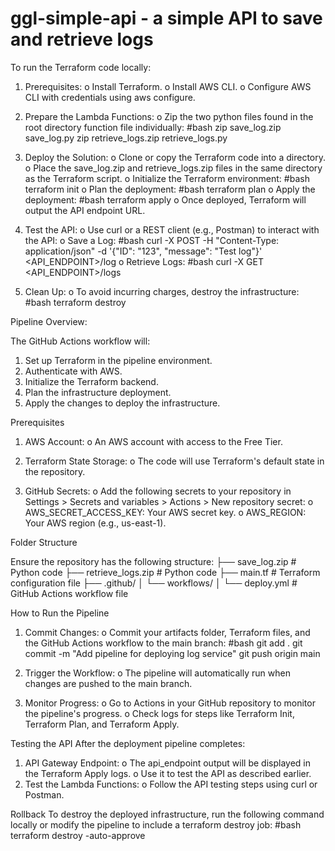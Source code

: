 # ggl-simple-api - a simple API to save and retrieve logs

To run the Terraform code locally:
1.	Prerequisites:
    o	Install Terraform.
    o	Install AWS CLI.
    o	Configure AWS CLI with credentials using aws configure.

2.	Prepare the Lambda Functions:
    o	Zip the two python files found in the root directory function file individually:
        #bash
        zip save_log.zip save_log.py
        zip retrieve_logs.zip retrieve_logs.py

3.	Deploy the Solution:
    o	Clone or copy the Terraform code into a directory.
    o	Place the save_log.zip and retrieve_logs.zip files in the same directory as the Terraform script.
    o	Initialize the Terraform environment:
        #bash
        terraform init
    o	Plan the deployment:
        #bash
        terraform plan
    o	Apply the deployment:
        #bash
        terraform apply
    o	Once deployed, Terraform will output the API endpoint URL.

4.	Test the API:
    o	Use curl or a REST client (e.g., Postman) to interact with the API:
    o	Save a Log:
        #bash
        curl -X POST -H "Content-Type: application/json" -d '{"ID": "123", "message": "Test log"}' <API_ENDPOINT>/log
    o	Retrieve Logs:
        #bash
        curl -X GET <API_ENDPOINT>/logs

5.	Clean Up:
    o	To avoid incurring charges, destroy the infrastructure:
        #bash
        terraform destroy

Pipeline Overview:

The GitHub Actions workflow will:

1.	Set up Terraform in the pipeline environment.
2.	Authenticate with AWS.
3.	Initialize the Terraform backend.
4.	Plan the infrastructure deployment.
5.	Apply the changes to deploy the infrastructure.

Prerequisites

1.	AWS Account:
    o	An AWS account with access to the Free Tier.

2.	Terraform State Storage:
    o	The code will use Terraform's default state in the repository.

3.	GitHub Secrets:
    o	Add the following secrets to your repository in Settings > Secrets and variables > Actions > New repository secret:
    o	AWS_SECRET_ACCESS_KEY: Your AWS secret key.
    o	AWS_REGION: Your AWS region (e.g., us-east-1).

Folder Structure

Ensure the repository has the following structure:
├── save_log.zip	 	# Python code
├── retrieve_logs.zip	# Python code
├── main.tf                	# Terraform configuration file
├── .github/
│   └── workflows/
│       └── deploy.yml     	# GitHub Actions workflow file

How to Run the Pipeline
1.	Commit Changes:
    o	Commit your artifacts folder, Terraform files, and the GitHub Actions workflow to the main branch:
        #bash
        git add .
        git commit -m "Add pipeline for deploying log service"
        git push origin main

2.	Trigger the Workflow:
    o	The pipeline will automatically run when changes are pushed to the main branch.

3.	Monitor Progress:
    o	Go to Actions in your GitHub repository to monitor the pipeline's progress.
    o	Check logs for steps like Terraform Init, Terraform Plan, and Terraform Apply.

Testing the API
After the deployment pipeline completes:

1.	API Gateway Endpoint:
    o	The api_endpoint output will be displayed in the Terraform Apply logs.
    o	Use it to test the API as described earlier.
2.	Test the Lambda Functions:
    o	Follow the API testing steps using curl or Postman.

Rollback
To destroy the deployed infrastructure, run the following command locally or modify the pipeline to include a terraform destroy job:
#bash
terraform destroy -auto-approve
